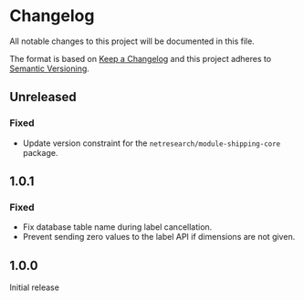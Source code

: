 # Changelog

All notable changes to this project will be documented in this file.

The format is based on [Keep a Changelog](http://keepachangelog.com/en/1.0.0/)
and this project adheres to [Semantic Versioning](http://semver.org/spec/v2.0.0.html).

## Unreleased

### Fixed

- Update version constraint for the `netresearch/module-shipping-core` package.

## 1.0.1

### Fixed

- Fix database table name during label cancellation.
- Prevent sending zero values to the label API if dimensions are not given.

## 1.0.0

Initial release
